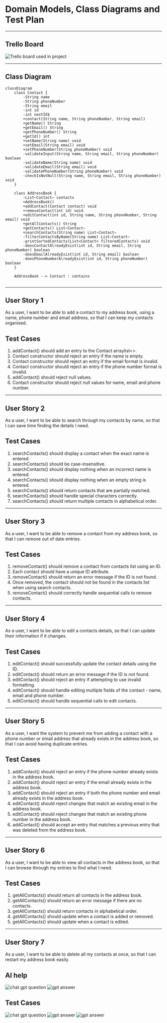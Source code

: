 # Domain Models, Class Diagrams and Test Plan

---

## Trello Board

![Trello board used in project](Screenshot%202024-02-11%20222308.png)

---

## Class Diagram
```mermaid
classDiagram
    class Contact {
        -String name 
        -String phoneNumber
        -String email
        -int id
        -int nextId$
        +contact(String name, String phoneNumber, String email)
        +getName() String
        +getEmail() String
        +getPhoneNumber() String
        +getId() int
        +setName(String name) void
        +setEmail(String email) void
        +setPhoneNumber(String phoneNumber) void
        -validateInput(String name, String email, String phoneNumber) boolean
        -validateName(String name) void
        -validateEmail(String email) void
        -validatePhoneNumber(String phoneNumber) void
        -checkIsNotNull(String name, String email, String phoneNumber) void
    }
    
    class AddressBook {
        -List~Contact~ contacts
        +AddressBook()
        +addContact(Contact contact) void
        +removeContact(int id) void
        +editContact(int id, String name, String phoneNumber, String email) void
        +getAllContacts() String
        +getContacts() List~Contact~
        +searchContacts(String name) List~Contact~
        -filterContactsByName(String name) List~Contact~
        -printSortedContacts(List<Contact> filteredContacts) void
        -doesContactAlreadyExist(int id, String email, String phoneNumber) boolean
        -doesEmailAlreadyExist(int id, String email) boolean
        -doesPhoneNumberAlreadyExist(int id, String phoneNumber) boolean
    }
    
    AddressBook --> Contact : contains
    
```

---
## User Story 1
As a user, I want to be able to add a contact to my address book, using a name, phone number and email address, so that I can keep my contacts organised.

## Test Cases
1. addContact() should add an entry to the Contact arraylist<>.
2. Contact constructor should reject an entry if the name is empty.
3. Contact constructor should reject an entry if the email format is invalid.
4. Contact constructor should reject an entry if the phone number format is invalid.
5. addContact() should reject null values.
6. Contact constructor should reject null values for name, email and phone number.
---

## User Story 2
As a user, I want to be able to search through my contacts by name, so that I can save time finding the details I need.

## Test Cases
1. searchContacts() should display a contact when the exact name is entered.
2. searchContacts() should be case-insensitive.
3. searchContacts() should display nothing when an incorrect name is entered.
4. searchContacts() should display nothing when an empty string is entered.
5. searchContacts() should return contacts that are partially matched.
6. searchContacts() should handle special characters correctly.
7. searchContacts() should return multiple contacts in alphabetical order.
---

## User Story 3 
As a user, I want to be able to remove a contact from my address book, so that I can remove out of date entries.

## Test Cases
1. removeContact() should remove a contact from contacts list using an ID.
2. Each contact should have a unique ID attribute.
3. removeContact() should return an error message if the ID is not found.
4. Once removed, the contact should not be found in the contacts list when using search contacts.
5. removeContact() should correctly handle sequential calls to remove contacts.

---

## User Story 4
As a user, I want to be able to edit a contacts details, so that I can update their information if it changes.

## Test Cases
1. editContact() should successfully update the contact details using the ID.
2. editContact() should return an error message if the ID is not found.
3. editContact() should reject an entry if attempting to use invalid formatting.
4. editContact() should handle editing multiple fields of the contact - name, email and phone number.
5. editContact() should handle sequential calls to edit contacts.
---

## User Story 5
As a user, I want the system to prevent me from adding a contact with a phone number or email address that already exists in the address book, so that I can avoid having duplicate entries.

## Test Cases
1. addContact() should reject an entry if the phone number already exists in the address book.
2. addContact() should reject an entry if the email already exists in the address book.
3. addContact() should reject an entry if both the phone number and email already exists in the address book.
4. editContact() should reject changes that match an existing email in the address book.
5. editContact() should reject changes that match an existing phone number in the address book.
6. addContact() should accept an entry that matches a previous entry that was deleted from the address book.
---

## User Story 6
As a user, I want to be able to view all contacts in the address book, so that I can browse through my entries to find what I need.

## Test Cases
1. getAllContacts() should return all contacts in the address book.
2. getAllContacts() should return an error message if there are no contacts.
3. getAllContacts() should return contacts in alphabetical order.
4. getAllContacts() should update when a contact is added or removed.
5. getAllContacts() should update when a contact is edited.

---

## User Story 7

As a user, I want to be able to delete all my contacts at once, so that I can restart my address book easily.


## AI help

![chat gpt question](gptUserStory7.png)
![gpt answer](gptAnswerUserStory7.png)


## Test Cases

![chat gpt question](testCases.png)
![gpt answer](testCase1.png)
![gpt answer](testCase2.png)

